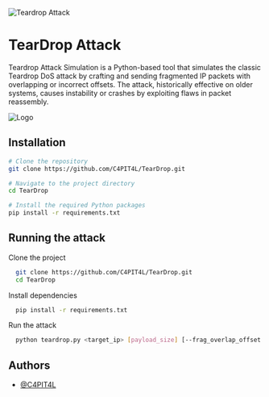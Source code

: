 


![Teardrop Attack](https://img.shields.io/badge/Teardrop-Attack-red?style=for-the-badge&logo=python&logoColor=white)




# TearDrop Attack

Teardrop Attack Simulation is a Python-based tool that simulates the classic Teardrop DoS attack by crafting and sending fragmented IP packets with overlapping or incorrect offsets. The attack, historically effective on older systems, causes instability or crashes by exploiting flaws in packet reassembly.



![Logo](https://images.pond5.com/teardrop-attack-isometric-icon-vector-illustration-265142275_iconl_nowm.jpeg)



## Installation



```bash
# Clone the repository
git clone https://github.com/C4PIT4L/TearDrop.git

# Navigate to the project directory
cd TearDrop

# Install the required Python packages
pip install -r requirements.txt
```
## Running the attack

Clone the project

```bash
  git clone https://github.com/C4PIT4L/TearDrop.git
  cd TearDrop
```

Install dependencies

```bash
  pip install -r requirements.txt
```

Run the attack

```bash
  python teardrop.py <target_ip> [payload_size] [--frag_overlap_offset OFFSET] [--packet_size SIZE] [--indefinite] [--proxy PROXY]
```


## Authors

- [@C4PIT4L](https://www.github.com/C4PIT4L)

